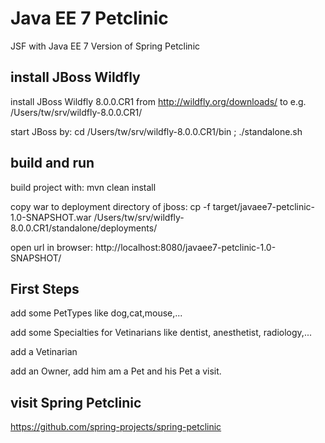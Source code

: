 Java EE 7 Petclinic
===================

JSF with Java EE 7 Version of Spring Petclinic

install JBoss Wildfly
---------------------

install JBoss Wildfly 8.0.0.CR1 from http://wildfly.org/downloads/ to e.g. /Users/tw/srv/wildfly-8.0.0.CR1/

start JBoss by: cd /Users/tw/srv/wildfly-8.0.0.CR1/bin ; ./standalone.sh

build and run
-------------

build project with: mvn clean install

copy war to deployment directory of jboss: cp -f target/javaee7-petclinic-1.0-SNAPSHOT.war /Users/tw/srv/wildfly-8.0.0.CR1/standalone/deployments/

open url in browser: http://localhost:8080/javaee7-petclinic-1.0-SNAPSHOT/

First Steps
-----------

add some PetTypes like dog,cat,mouse,...

add some Specialties for Vetinarians like dentist, anesthetist, radiology,...

add a Vetinarian

add an Owner, add him am a Pet and his Pet a visit.

visit Spring Petclinic
----------------------
https://github.com/spring-projects/spring-petclinic
